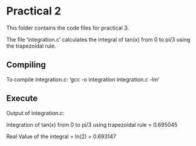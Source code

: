 # Practical 2

This folder contains the code files for practical 3.

The file ‘integration.c’ calculates the integral of tan(x) from 0 to pi/3 using the trapezoidal rule.

## Compiling

To compile integration.c: 
‘gcc -o integration integration.c -lm’

## Execute

Output of integration.c:

Integration of tan(x) from 0 to pi/3 using trapezoidal rule = 0.695045

Real Value of the integral = ln(2) = 0.693147
